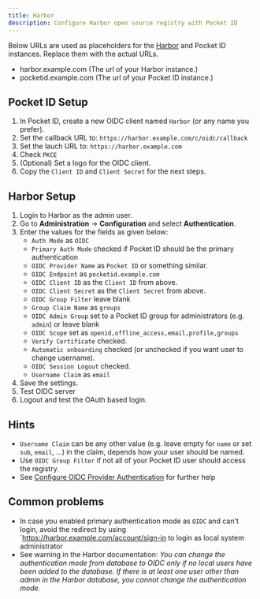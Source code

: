 ```yaml
---
title: Harbor
description: Configure Harbor open source registry with Pocket ID
---
```


Below URLs are used as placeholders for the [Harbor](https://goharbor.io/) and Pocket ID instances. Replace them with the actual URLs.

- harbor.example.com (The url of your Harbor instance.)
- pocketid.example.com (The url of your Pocket ID instance.)

## Pocket ID Setup

1. In Pocket ID, create a new OIDC client named `Harbor` (or any name you prefer).
2. Set the callback URL to: `https://harbor.example.com/c/oidc/callback`
3. Set the lauch URL to: `https://harbor.example.com`
4. Check `PKCE`
5. (Optional) Set a logo for the OIDC client.
6. Copy the `Client ID` and `Client Secret` for the next steps.

## Harbor Setup

1. Login to Harbor as the admin user.
2. Go to **Administration** -> **Configuration** and select **Authentication**.
3. Enter the values for the fields as given below:
   - `Auth Mode` as `OIDC`
   - `Primary Auth Mode` checked if Pocket ID should be the primary authentication
   - `OIDC Provider Name` as `Pocket ID` or something similar.
   - `OIDC Endpoint` as `pocketid.example.com`
   - `OIDC Client ID` as the `Client ID` from above.
   - `OIDC Client Secret` as the `Client Secret` from above.
   - `OIDC Group Filter` leave blank
   - `Group Claim Name` as `groups`
   - `OIDC Admin Group` set to a Pocket ID group for administrators (e.g. `admin`) or leave blank
   - `OIDC Scope` set as `openid,offline_access,email,profile,groups`
   - `Verify Certificate` checked.
   - `Automatic onboarding` checked (or unchecked if you want user to change username).
   - `OIDC Session Logout` checked.
   - `Username Claim` as `email`
4. Save the settings.
5. Test OIDC server
6. Logout and test the OAuth based login.

## Hints

- `Username Claim` can be any other value (e.g. leave empty for `name` or set `sub`, `email`, ...) in the claim, depends how your user should be named.
- Use `OIDC Group Filter` if not all of your Pocket ID user should access the registry.
- See [Configure OIDC Provider Authentication](https://goharbor.io/docs/2.13.0/administration/configure-authentication/oidc-auth/) for further help

## Common problems

- In case you enabled primary authentication mode as `OIDC` and can't login, avoid the redirect by using `https://harbor.example.com/account/sign-in to login as local system administrator
- See warning in the Harbor documentation: _You can change the authentication mode from database to OIDC only if no local users have been added to the database. If there is at least one user other than admin in the Harbor database, you cannot change the authentication mode._

